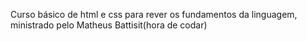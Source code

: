 Curso básico de html e css para rever os fundamentos da linguagem, ministrado pelo Matheus Battisit(hora de codar)